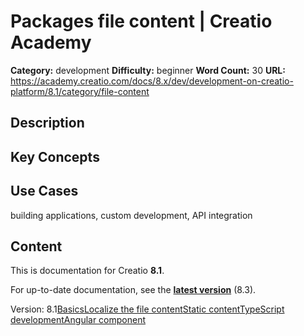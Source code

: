 # Packages file content | Creatio Academy

**Category:** development **Difficulty:** beginner **Word Count:** 30 **URL:**
https://academy.creatio.com/docs/8.x/dev/development-on-creatio-platform/8.1/category/file-content

## Description

## Key Concepts

## Use Cases

building applications, custom development, API integration

## Content

This is documentation for Creatio **8.1**.

For up-to-date documentation, see the
**[latest version](/docs/8.x/dev/development-on-creatio-platform/category/file-content)**
(8.3).

Version:
8.1[Basics](/docs/8.x/dev/development-on-creatio-platform/8.1/development-tools/packages/file-content/file-content-basics)[Localize the file content](/docs/8.x/dev/development-on-creatio-platform/8.1/development-tools/packages/file-content/localize-the-file-content)[Static content](/docs/8.x/dev/development-on-creatio-platform/8.1/category/static-content)[TypeScript development](/docs/8.x/dev/development-on-creatio-platform/8.1/development-tools/packages/file-content/developing-custom-functions-typescript)[Angular component](/docs/8.x/dev/development-on-creatio-platform/8.1/development-tools/packages/file-content/create-an-angular-component)
